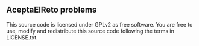 ## AceptaElReto problems

This source code is licensed under GPLv2 as free software. You are free to use, modify and redistribute this source code following the terms in LICENSE.txt.